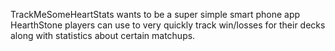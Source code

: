 TrackMeSomeHeartStats wants to be a super simple smart phone app HearthStone players can use to very quickly track win/losses for their decks along with statistics about certain matchups.
